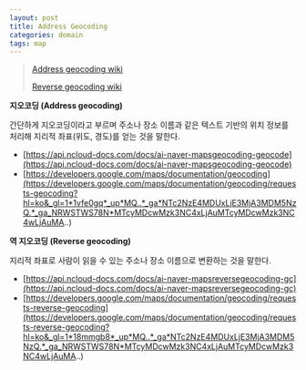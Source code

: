 ```yaml
---
layout: post
title: Address Geocoding
categories: domain
tags: map
---
```


> [Address geocoding wiki](https://en.wikipedia.org/wiki/Address_geocoding)
>
> [Reverse geocoding wiki](https://en.wikipedia.org/wiki/Reverse_geocoding)

**지오코딩 (Address geocoding)**

간단하게 지오코딩이라고 부르며 주소나 장소 이름과 같은 텍스트 기반의 위치 정보를 처리해 지리적 좌표(위도, 경도)를 얻는 것을 말한다.

- [https://api.ncloud-docs.com/docs/ai-naver-mapsgeocoding-geocode](https://api.ncloud-docs.com/docs/ai-naver-mapsgeocoding-geocode)
- [https://developers.google.com/maps/documentation/geocoding](https://developers.google.com/maps/documentation/geocoding/requests-geocoding?hl=ko&_gl=1*1vfe0gq*_up*MQ..*_ga*NTc2NzE4MDUxLjE3MjA3MDM5NzQ.*_ga_NRWSTWS78N*MTcyMDcwMzk3NC4xLjAuMTcyMDcwMzk3NC4wLjAuMA..)

**역 지오코딩 (Reverse geocoding)**

지리적 좌표로 사람이 읽을 수 있는 주소나 장소 이름으로 변환하는 것을 말한다.

- [https://api.ncloud-docs.com/docs/ai-naver-mapsreversegeocoding-gc](https://api.ncloud-docs.com/docs/ai-naver-mapsreversegeocoding-gc)
- [https://developers.google.com/maps/documentation/geocoding/requests-reverse-geocoding](https://developers.google.com/maps/documentation/geocoding/requests-reverse-geocoding?hl=ko&_gl=1*18mmgb8*_up*MQ..*_ga*NTc2NzE4MDUxLjE3MjA3MDM5NzQ.*_ga_NRWSTWS78N*MTcyMDcwMzk3NC4xLjAuMTcyMDcwMzk3NC4wLjAuMA..)